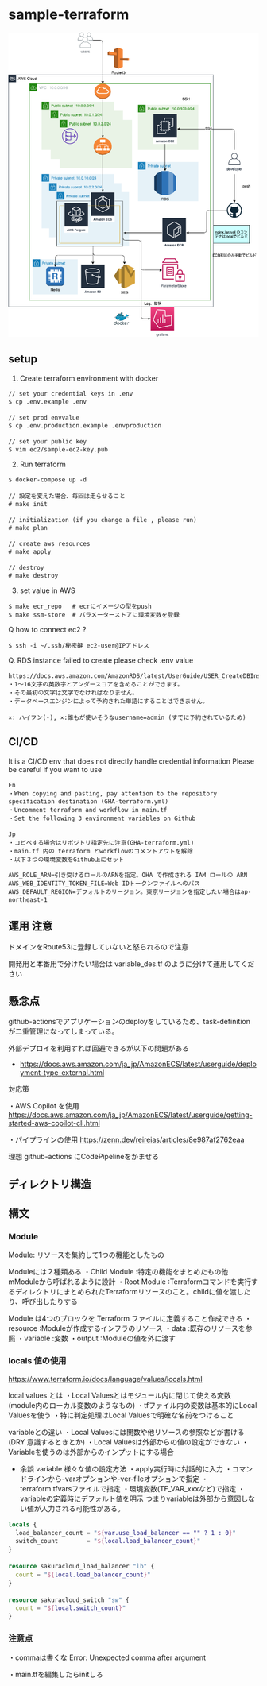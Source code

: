 # sample-terraform
![Image](.docs/ECS.drawio.png)

## setup
1. Create terraform environment with docker
```
// set your credential keys in .env
$ cp .env.example .env

// set prod envvalue
$ cp .env.production.example .envproduction

// set your public key
$ vim ec2/sample-ec2-key.pub
```

2. Run terraform
```
$ docker-compose up -d

// 設定を変えた場合、毎回は走らせること
# make init 

// initialization (if you change a file , please run)
# make plan

// create aws resources 
# make apply

// destroy 
# make destroy
```

3. set value in AWS
```shell
$ make ecr_repo   # ecrにイメージの型をpush
$ make ssm-store  # パラメーターストアに環境変数を登録
```
Q  how to connect ec2 ?
```
$ ssh -i ~/.ssh/秘密鍵 ec2-user@IPアドレス
```

Q.  RDS instance failed to create 
please check .env value
```
https://docs.aws.amazon.com/AmazonRDS/latest/UserGuide/USER_CreateDBInstance.html
・1〜16文字の英数字とアンダースコアを含めることができます。
・その最初の文字は文字でなければなりません。
・データベースエンジンによって予約された単語にすることはできません。

✕: ハイフン(-), ✕:誰もが使いそうなusername=admin (すでに予約されているため)
```

## CI/CD
It is a CI/CD env that does not directly handle credential information
Please be careful if you want to use
```
En
・When copying and pasting, pay attention to the repository specification destination (GHA-terraform.yml)
・Uncomment terraform and workflow in main.tf
・Set the following 3 environment variables on Github

Jp
・コピペする場合はリポジトリ指定先に注意(GHA-terraform.yml)
・main.tf 内の terraform とworkflowのコメントアウトを解除
・以下３つの環境変数をGithub上にセット
```

```
AWS_ROLE_ARN=引き受けるロールのARNを指定。OHA で作成される IAM ロールの ARN
AWS_WEB_IDENTITY_TOKEN_FILE=Web IDトークンファイルへのパス
AWS_DEFAULT_REGION=デフォルトのリージョン。東京リージョンを指定したい場合はap-northeast-1
```

## 運用 注意
ドメインをRoute53に登録していないと怒られるので注意

開発用と本番用で分けたい場合は
variable_des.tf のように分けて運用してください

## 懸念点
github-actionsでアプリケーションのdeployをしているため、task-definition が二重管理になってしまっている。

外部デプロイを利用すれば回避できるが以下の問題がある
- https://docs.aws.amazon.com/ja_jp/AmazonECS/latest/userguide/deployment-type-external.html

対応策

・AWS Copilot を使用
https://docs.aws.amazon.com/ja_jp/AmazonECS/latest/userguide/getting-started-aws-copilot-cli.html

・パイプラインの使用
https://zenn.dev/reireias/articles/8e987af2762eaa

理想
github-actions にCodePipelineをかませる


## ディレクトリ構造

## 構文
### Module
Module: リソースを集約して1つの機能としたもの

Moduleには２種類ある
・Child Module :特定の機能をまとめたもの他mModuleから呼ばれるように設計
・Root Module  :Terraformコマンドを実行するディレクトリにまとめられたTerraformリソースのこと。childに値を渡したり、呼び出したりする

Module は4つのブロックを Terraform ファイルに定義すること作成できる
・resource :Moduleが作成するインフラのリソース
・data     :既存のリソースを参照
・variable :変数
・output   :Moduleの値を外に渡す

### locals 値の使用 
https://www.terraform.io/docs/language/values/locals.html

local values とは
・Local Valuesとはモジュール内に閉じて使える変数 (module内のローカル変数のようなもの)
・tfファイル内の変数は基本的にLocal Valuesを使う
・特に判定処理はLocal Valuesで明確な名前をつけること

variableとの違い
・Local Valuesには関数や他リソースの参照などが書ける (DRY 意識するときとか)
・Local Valuesは外部からの値の設定ができない
・Variableを使うのは外部からのインプットにする場合

* 余談 variable 様々な値の設定方法
・apply実行時に対話的に入力
・コマンドラインから-varオプションや-ver-fileオプションで指定
・terraform.tfvarsファイルで指定
・環境変数(TF_VAR_xxxなど)で指定
・variableの定義時にデフォルト値を明示
つまりvariableは外部から意図しない値が入力される可能性がある。

```terraform
locals {
  load_balancer_count = "${var.use_load_balancer == "" ? 1 : 0}"
  switch_count        = "${local.load_balancer_count}"
}

resource sakuracloud_load_balancer "lb" {
  count = "${local.load_balancer_count}"
}

resource sakuracloud_switch "sw" {
  count = "${local.switch_count}"
}
```
### 注意点
・commaは書くな
Error: Unexpected comma after argument

・main.tfを編集したらinitしろ